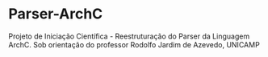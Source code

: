 # Parser-ArchC
Projeto de Iniciação Científica - Reestruturação do Parser da  Linguagem ArchC.
Sob orientação do professor Rodolfo Jardim de Azevedo,
UNICAMP
